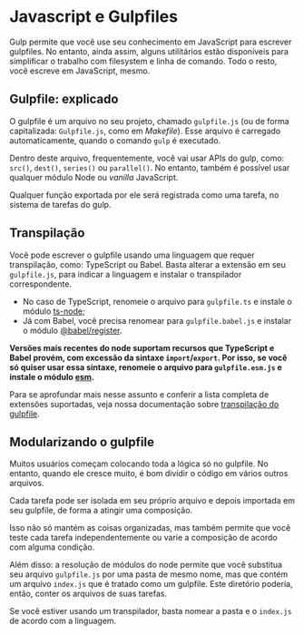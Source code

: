 <!-- front-matter
id: javascript-and-gulpfiles
title: JavaScript and Gulpfiles
hide_title: true
sidebar_label: JavaScript and Gulpfiles
-->

# Javascript e Gulpfiles

Gulp permite que você use seu conhecimento em JavaScript para escrever gulpfiles. No entanto, ainda assim, alguns utilitários estão disponíveis para simplificar o trabalho com filesystem e linha de comando. Todo o resto, você escreve em JavaScript, mesmo.

## Gulpfile: explicado

O gulpfile é um arquivo no seu projeto, chamado `gulpfile.js` (ou de forma capitalizada: `Gulpfile.js`, como em _Makefile_). Esse arquivo é carregado automaticamente, quando o comando `gulp` é executado. 

Dentro deste arquivo, frequentemente, você vai usar APIs do gulp, como: `src()`, `dest()`, `series()` ou `parallel()`. No entanto, também é possível usar qualquer módulo Node ou _vanilla_ JavaScript.

Qualquer função exportada por ele será registrada como uma tarefa, no sistema de tarefas do gulp.

## Transpilação

Você pode escrever o gulpfile usando uma linguagem que requer transpilação, como: TypeScript ou Babel. Basta alterar a extensão em seu `gulpfile.js`, para indicar a linguagem e instalar o transpilador correspondente.

* No caso de TypeScript, renomeie o arquivo para `gulpfile.ts` e instale o módulo [ts-node][ts-node-module];
* Já com Babel, você precisa renomear para `gulpfile.babel.js` e instalar o módulo [@babel/register][babel-register-module].

__Versões mais recentes do node suportam recursos que TypeScript e Babel provém, com excessão da sintaxe `import`/`export`. Por isso, se você só quiser usar essa sintaxe, renomeie o arquivo para `gulpfile.esm.js` e instale o módulo [esm][esm-module].__

Para se aprofundar mais nesse assunto e conferir a lista completa de extensões suportadas, veja nossa documentação sobre [transpilação do gulpfile][gulpfile-transpilation-advanced].

## Modularizando o gulpfile

Muitos usuários começam colocando toda a lógica só no gulpfile. No entanto, quando ele cresce muito, é bom dividir o código em vários outros arquivos.

Cada tarefa pode ser isolada em seu próprio arquivo e depois importada em seu gulpfile, de forma a atingir uma composição.

Isso não só mantém as coisas organizadas, mas também permite que você teste cada tarefa independentemente ou varie a composição de acordo com alguma condição.

Além disso: a resolução de módulos do node permite que você substitua seu arquivo `gulpfile.js` por uma pasta de mesmo nome, mas que contém um arquivo `index.js` que é tratado como um gulpfile. Este diretório poderia, então, conter os arquivos de suas tarefas.

Se você estiver usando um transpilador, basta nomear a pasta e o `index.js` de acordo com a linguagem.

[gulpfile-transpilation-advanced]: ../documentation-missing.md
[ts-node-module]: https://www.npmjs.com/package/ts-node
[babel-register-module]: https://www.npmjs.com/package/@babel/register
[esm-module]: https://www.npmjs.com/package/esm
